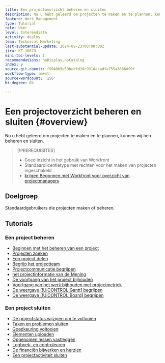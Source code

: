 ```yaml
---
title: Een projectoverzicht beheren en sluiten
description: Nu u hebt geleerd om projecten te maken en te plannen, kunnen wij hen beheren en sluiten.
feature: Work Management
type: Tutorial
role: User
level: Intermediate
activity: deploy
team: Technical Marketing
last-substantial-update: 2024-08-23T00:00:00Z
jira: KT-10670
mini-toc-levels: 1
recommendations: noDisplay,noCatalog
index: y
source-git-commit: f9040b5e59bedfd18c9010acadfa755a3886d90f
workflow-type: tm+mt
source-wordcount: '156'
ht-degree: 0%

---
```



# Een projectoverzicht beheren en sluiten {#overview}

Nu u hebt geleerd om projecten te maken en te plannen, kunnen wij hen beheren en sluiten.

>[!PREREQUISITES]
>
>* Goed inzicht in het gebruik van Workfront
>* Standaardlicentietype met rechten voor het maken van projecten ingeschakeld
>* [ krijgen Begonnen met Workfront voor overzicht van projectmanagers ](https://experienceleague.adobe.com/?recommended=Workfront-U-1-2022.1.planners)


## Doelgroep

Standaardgebruikers die projecten maken of beheren.

## Tutorials

### Een project beheren

* [Beginnen met het beheren van een project](/help/manage-work/projects/getting-started-manage-a-project.md)
* [Projecten zoeken](/help/manage-work/projects/find-projects.md)
* [Een project delen](/help/manage-work/projects/share-a-project.md)
* [Begrijp het projectteam](/help/manage-work/projects/understand-the-project-team.md)
* [Projectcommunicatie begrijpen](/help/manage-work/projects/understand-project-communication.md)
* [ het projectinformatie van de Mening ](/help/manage-work/projects/view-project-information.md)
* [De voortgang van het project bijhouden](/help/manage-work/projects/track-overall-project-progress.md)
* [Voortgang van het werk bijhouden met projectmetriek](/help/manage-work/projects/track-work-progress-with-project-metrics.md)
* [De weergave [!UICONTROL Gantt] begrijpen](/help/manage-work/projects/understand-the-gantt-view.md)
* [De weergave [!UICONTROL Board] begrijpen](/help/manage-work/projects/understand-the-board-view.md)


### Een project sluiten

* [De projectstatus wijzigen om te voltooien](/help/manage-work/projects/change-the-project-status.md)
* [Taken en problemen sluiten](/help/manage-work/close-a-project/close-tasks-and-issues.md)
* [Goedkeuring voltooien](/help/manage-work/close-a-project/complete-approvals.md)
* [Elementen uploaden](/help/manage-work/close-a-project/upload-assets.md)
* [Opgenomen lessen vastleggen](/help/manage-work/close-a-project/lessons-learned-from-closing-a-project.md)
* [Logboek- en controleuren](/help/manage-work/close-a-project/log-and-review-hours.md)
* [De financiën bijwerken en herzien](/help/manage-work/project-finances/update-and-review-finances.md)
* [Een projectactiviteit sluiten](/help/manage-work/close-a-project/close-a-project-activity.md)
